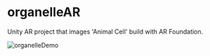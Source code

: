 # organelleAR
Unity AR project that images 'Animal Cell' build with AR Foundation.

![organelleDemo](https://user-images.githubusercontent.com/37442138/122684508-691fd100-d20e-11eb-99ac-edf5b8fba98c.png)
